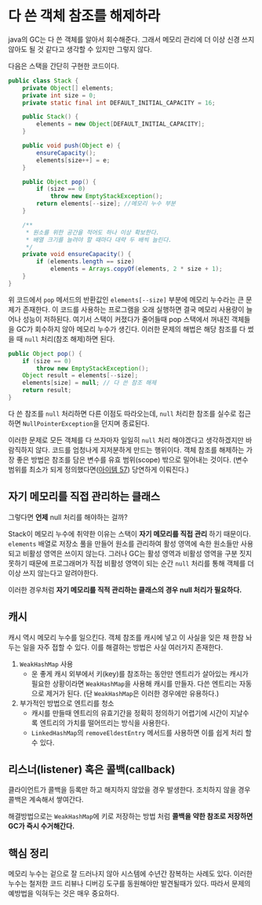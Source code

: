 # 다 쓴 객체 참조를 해제하라

java의 GC는 다 쓴 객체를 알아서 회수해준다. 그래서 메모리 관리에 더 이상 신경 쓰지 않아도 될 것 같다고 생각할 수 있지만 그렇지 않다.

다음은 스택을 간단히 구현한 코드이다.
``` java
public class Stack {
    private Object[] elements;
    private int size = 0;
    private static final int DEFAULT_INITIAL_CAPACITY = 16;

    public Stack() {
        elements = new Object[DEFAULT_INITIAL_CAPACITY];
    }

    public void push(Object e) {
        ensureCapacity();
        elements[size++] = e;
    }

    public Object pop() {
        if (size == 0)
            throw new EmptyStackException();
        return elements[--size]; //메모리 누수 부분
    }

    /**
     * 원소를 위한 공간을 적어도 하나 이상 확보한다.
     * 배열 크기를 늘려야 할 때마다 대략 두 배씩 늘린다.
     */
    private void ensureCapacity() {
        if (elements.length == size)
            elements = Arrays.copyOf(elements, 2 * size + 1);
    }
}
```
위 코드에서 `pop` 메서드의 반환값인 `elements[--size]` 부분에 메모리 누수라는 큰 문제가 존재한다. 이 코드를 사용하는 프로그램을 오래 실행하면 결국 메모리 사용량이 늘어나 성능이 저하된다.
여기서 스택이 커졌다가 줄어들때 pop 스택에서 꺼내진 객체들을 GC가 회수하지 않아 메모리 누수가 생긴다. 이러한 문제의 해법은 해당 참조를 다 썼을 때 `null` 처리(참조 해제)하면 된다.

``` java
public Object pop() {
    if (size == 0)
        throw new EmptyStackException();
    Object result = elements[--size];
    elements[size] = null; // 다 쓴 참조 해제
    return result;
}
```

다 쓴 참조를 `null` 처리하면 다른 이점도 따라오는데, `null` 처리한 참조를 실수로 접근하면 `NullPointerException`을 던지며 종료된다.

이러한 문제로 모든 객체를 다 쓰자마자 일일히 `null` 처리 해야겠다고 생각하겠지만 바람직하지 않다. 코드를 엄청나게 지저분하게 만드는 행위이다. 객체 참조를 해제하는 가장 좋은 방법은 참조를 담은 변수를 유효 범위(scope) 밖으로 밀어내는 것이다. (변수 범위를 최소가 되게 정의했다면([아이템 57](https://github.com/javabara/effective-java/blob/main/9/57.md)) 당연하게 이뤄진다.)

## 자기 메모리를 직접 관리하는 클래스

그렇다면 **언제** null 처리를 해야하는 걸까?

Stack이 메모리 누수에 취약한 이유는 스택이 **자기 메모리를 직접 관리** 하기 때문이다. `elements` 배열로 저장소 풀을 만들어 원소를 관리하여 활성 영역에 속한 원소들만 사용되고 비활성 영역은 쓰이지 않는다. 그러나 GC는 활성 영역과 비활성 영역을 구분 짓지 못하기 때문에 프로그래머가 직접 비활성 영역이 되는 순간 `null` 처리를 통해 객체를 더이상 쓰지 않는다고 알려야한다. 

이러한 경우처럼 **자기 메모리를 직적 관리하는 클래스의 경우 null 처리가 필요하다.**

## 캐시

캐시 역시 메모리 누수를 일으킨다. 객체 참조를 캐시에 넣고 이 사실을 잊은 채 한참 놔두는 일을 자주 접할 수 있다. 이를 해결하는 방법은 사실 여러가지 존재한다.
1. `WeakHashMap` 사용
   - 운 좋게 캐시 외부에서 키(key)를 참조하는 동안만 엔트리가 살아있는 캐시가 필요한 상황이라면 `WeakHashMap`을 사용해 캐시를 만들자. 다쓴 엔트리는 자동으로 제거가 된다. (단 `WeakHashMap`은 이러한 경우에만 유용하다.)
2. 부가적인 방법으로 엔트리를 청소
   - 캐시를 만들때 엔트리의 유효기간을 정확히 정의하기 어렵기에 시간이 지날수록 엔트리의 가치를 떨어뜨리는 방식을 사용한다.
   - `LinkedHashMap`의 `removeEldestEntry` 메서드를 사용하면 이를 쉽게 처리 할 수 있다.

## 리스너(listener) 혹은 콜백(callback)

클라이언트가 콜백을 등록만 하고 해지하지 않았을 경우 발생한다. 조치하지 않을 경우 콜백은 계속해서 쌓여간다.

해결방법으로는 `WeakHashMap`에 키로 저장하는 방법 처럼 **콜백을 약한 참조로 저장하면 GC가 즉시 수거해간다.**

## 핵심 정리

메모리 누수는 겉으로 잘 드러나지 않아 시스템에 수년간 잠복하는 사례도 있다. 이러한 누수는 철저한 코드 리뷰나 디버깅 도구를 동원해야만 발견될때가 있다. 따라서 문제의 예방법을 익혀두는 것은 매우 중요하다.